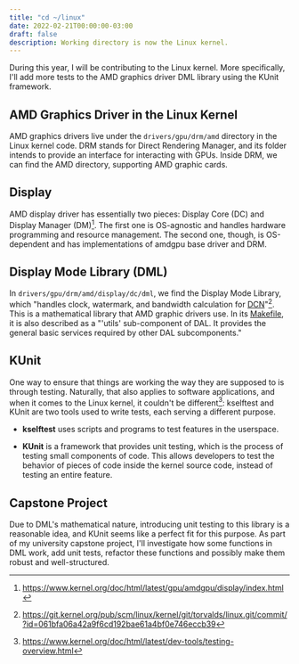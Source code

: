 ```yaml
---
title: "cd ~/linux"
date: 2022-02-21T00:00:00-03:00
draft: false
description: Working directory is now the Linux kernel.
---
```

During this year, I will be contributing to the Linux kernel. More specifically,
I'll add more tests to the AMD graphics driver DML library using the KUnit
framework.

## AMD Graphics Driver in the Linux Kernel

AMD graphics drivers live under the `drivers/gpu/drm/amd` directory in the Linux
kernel code. DRM stands for Direct Rendering Manager, and its folder intends to
provide an interface for interacting with GPUs. Inside DRM, we can find the AMD
directory, supporting AMD graphic cards.

## Display

AMD display driver has essentially two pieces: Display Core (DC) and Display
Manager (DM)[^1]. The first one is OS-agnostic and handles hardware programming
and resource management. The second one, though, is OS-dependent and has
implementations of amdgpu base driver and DRM.

## Display Mode Library (DML)

In `drivers/gpu/drm/amd/display/dc/dml`, we find the Display Mode Library, which
"handles clock, watermark, and bandwidth calculation for
[DCN](https://www.kernel.org/doc/html/latest/gpu/amdgpu/display/dcn-overview.html)"[^2].
This is a mathematical library that AMD graphic drivers use. In its
[Makefile](https://gitlab.freedesktop.org/agd5f/linux/-/blob/amd-staging-drm-next/drivers/gpu/drm/amd/display/dc/dml/Makefile),
it is also described as a "'utils' sub-component of DAL. It provides the general
basic services required by other DAL subcomponents."

## KUnit

One way to ensure that things are working the way they are supposed to is
through testing. Naturally, that also applies to software applications, and when
it comes to the Linux kernel, it couldn't be different[^3]: kselftest and KUnit
are two tools used to write tests, each serving a different purpose.

- **kselftest** uses scripts and programs to test features in the userspace.

- **KUnit** is a framework that provides unit testing, which is the process of
testing small components of code. This allows developers to test the behavior of
pieces of code inside the kernel source code, instead of testing an entire
feature.

## Capstone Project
Due to DML's mathematical nature, introducing unit testing to this library is a
reasonable idea, and KUnit seems like a perfect fit for this purpose. As part of
my university capstone project, I'll investigate how some functions in DML work,
add unit tests, refactor these functions and possibly make them robust and
well-structured.


[^1]: https://www.kernel.org/doc/html/latest/gpu/amdgpu/display/index.html
[^2]: https://git.kernel.org/pub/scm/linux/kernel/git/torvalds/linux.git/commit/?id=061bfa06a42a9f6cd192bae61a4bf0e746eccb39
[^3]: https://www.kernel.org/doc/html/latest/dev-tools/testing-overview.html
